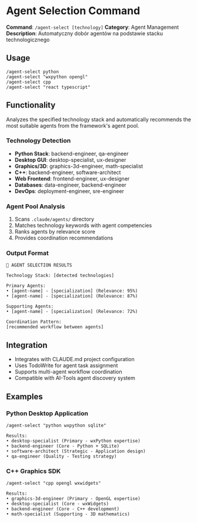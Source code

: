 # Agent Selection Command

**Command**: `/agent-select [technology]`
**Category**: Agent Management
**Description**: Automatyczny dobór agentów na podstawie stacku technologicznego

## Usage

```
/agent-select python
/agent-select "wxpython opengl"
/agent-select cpp
/agent-select "react typescript"
```

## Functionality

Analyzes the specified technology stack and automatically recommends the most suitable agents from the framework's agent pool.

### Technology Detection
- **Python Stack**: backend-engineer, qa-engineer
- **Desktop GUI**: desktop-specialist, ux-designer
- **Graphics/3D**: graphics-3d-engineer, math-specialist
- **C++**: backend-engineer, software-architect
- **Web Frontend**: frontend-engineer, ux-designer
- **Databases**: data-engineer, backend-engineer
- **DevOps**: deployment-engineer, sre-engineer

### Agent Pool Analysis
1. Scans `.claude/agents/` directory
2. Matches technology keywords with agent competencies
3. Ranks agents by relevance score
4. Provides coordination recommendations

### Output Format
```
🤖 AGENT SELECTION RESULTS

Technology Stack: [detected technologies]

Primary Agents:
• [agent-name] - [specialization] (Relevance: 95%)
• [agent-name] - [specialization] (Relevance: 87%)

Supporting Agents:
• [agent-name] - [specialization] (Relevance: 72%)

Coordination Pattern:
[recommended workflow between agents]
```

## Integration

- Integrates with CLAUDE.md project configuration
- Uses TodoWrite for agent task assignment
- Supports multi-agent workflow coordination
- Compatible with AI-Tools agent discovery system

## Examples

### Python Desktop Application
```
/agent-select "python wxpython sqlite"

Results:
• desktop-specialist (Primary - wxPython expertise)
• backend-engineer (Core - Python + SQLite)
• software-architect (Strategic - Application design)
• qa-engineer (Quality - Testing strategy)
```

### C++ Graphics SDK
```
/agent-select "cpp opengl wxwidgets"

Results:
• graphics-3d-engineer (Primary - OpenGL expertise)
• desktop-specialist (Core - wxWidgets)
• backend-engineer (Core - C++ development)
• math-specialist (Supporting - 3D mathematics)
```